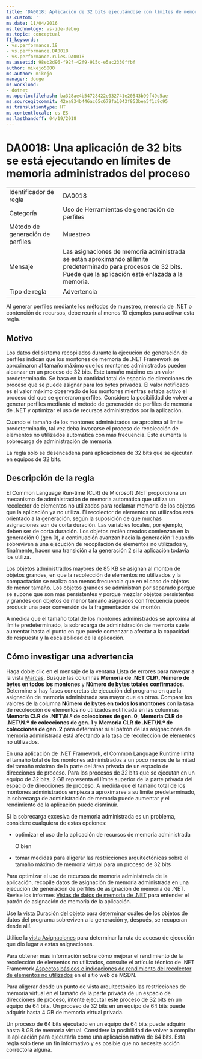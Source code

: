 ```yaml
---
title: 'DA0018: Aplicación de 32 bits ejecutándose con límites de memoria administrada de procesos | Microsoft Docs'
ms.custom: ''
ms.date: 11/04/2016
ms.technology: vs-ide-debug
ms.topic: conceptual
f1_keywords:
- vs.performance.18
- vs.performance.DA0018
- vs.performance.rules.DA0018
ms.assetid: 98eb2d96-f92f-42f9-915c-e5ac2330ffbf
author: mikejo5000
ms.author: mikejo
manager: douge
ms.workload:
- dotnet
ms.openlocfilehash: ba328ae4b54728422e032741e20543b99f49d5ae
ms.sourcegitcommit: 42ea834b446ac65c679fa1043f853bea5f1c9c95
ms.translationtype: HT
ms.contentlocale: es-ES
ms.lasthandoff: 04/19/2018
---
```

# <a name="da0018-32-bit-application-running-at-process-managed-memory-limits"></a>DA0018: Una aplicación de 32 bits se está ejecutando en límites de memoria administrados del proceso
|||  
|-|-|  
|Identificador de regla|DA0018|  
|Categoría|Uso de Herramientas de generación de perfiles|  
|Método de generación de perfiles|Muestreo|  
|Mensaje|Las asignaciones de memoria administrada se están aproximando al límite predeterminado para procesos de 32 bits. Puede que la aplicación esté enlazada a la memoria.|  
|Tipo de regla|Advertencia|  
  
 Al generar perfiles mediante los métodos de muestreo, memoria de .NET o contención de recursos, debe reunir al menos 10 ejemplos para activar esta regla.  
  
## <a name="cause"></a>Motivo  
 Los datos del sistema recopilados durante la ejecución de generación de perfiles indican que los montones de memoria de .NET Framework se aproximaron al tamaño máximo que los montones administrados pueden alcanzar en un proceso de 32 bits. Este tamaño máximo es un valor predeterminado. Se basa en la cantidad total de espacio de direcciones de proceso que se puede asignar para los bytes privados. El valor notificado es el valor máximo observado de los montones mientras estaba activo el proceso del que se generaron perfiles. Considere la posibilidad de volver a generar perfiles mediante el método de generación de perfiles de memoria de .NET y optimizar el uso de recursos administrados por la aplicación.  
  
 Cuando el tamaño de los montones administrados se aproxima al límite predeterminado, tal vez deba invocarse el proceso de recolección de elementos no utilizados automática con más frecuencia. Esto aumenta la sobrecarga de administración de memoria.  
  
 La regla solo se desencadena para aplicaciones de 32 bits que se ejecutan en equipos de 32 bits.  
  
## <a name="rule-description"></a>Descripción de la regla  
 El Common Language Run-time (CLR) de Microsoft .NET proporciona un mecanismo de administración de memoria automática que utiliza un recolector de elementos no utilizados para reclamar memoria de los objetos que la aplicación ya no utiliza. El recolector de elementos no utilizados está orientado a la generación, según la suposición de que muchas asignaciones son de corta duración. Las variables locales, por ejemplo, deben ser de corta duración. Los objetos recién creados comienzan en la generación 0 (gen 0), a continuación avanzan hacia la generación 1 cuando sobreviven a una ejecución de recopilación de elementos no utilizados y, finalmente, hacen una transición a la generación 2 si la aplicación todavía los utiliza.  
  
 Los objetos administrados mayores de 85 KB se asignan al montón de objetos grandes, en que la recolección de elementos no utilizados y la compactación se realiza con menos frecuencia que en el caso de objetos de menor tamaño. Los objetos grandes se administran por separado porque se supone que son más persistentes y porque mezclar objetos persistentes y grandes con objetos de menor tamaño asignados con frecuencia puede producir una peor conversión de la fragmentación del montón.  
  
 A medida que el tamaño total de los montones administrados se aproxima al límite predeterminado, la sobrecarga de administración de memoria suele aumentar hasta el punto en que puede comenzar a afectar a la capacidad de respuesta y la escalabilidad de la aplicación.  
  
## <a name="how-to-investigate-a-warning"></a>Cómo investigar una advertencia  
 Haga doble clic en el mensaje de la ventana Lista de errores para navegar a la vista [Marcas](../profiling/marks-view.md). Busque las columnas **Memoria de .NET CLR\\, Número de bytes en todos los montones** y **Número de bytes totales confirmados**. Determine si hay fases concretas de ejecución del programa en que la asignación de memoria administrada sea mayor que en otras. Compare los valores de la columna **Número de bytes en todos los montones** con la tasa de recolección de elementos no utilizados notificada en las columnas **Memoria CLR de .NET\\N.º de colecciones de gen. 0**, **Memoria CLR de .NET\\N.º de colecciones de gen. 1** y **Memoria CLR de .NET\\N.º de colecciones de gen. 2** para determinar si el patrón de las asignaciones de memoria administrada está afectando a la tasa de recolección de elementos no utilizados.  
  
 En una aplicación de .NET Framework, el Common Language Runtime limita el tamaño total de los montones administrados a un poco menos de la mitad del tamaño máximo de la parte del área privada de un espacio de direcciones de proceso. Para los procesos de 32 bits que se ejecutan en un equipo de 32 bits, 2 GB representa el límite superior de la parte privada del espacio de direcciones de proceso. A medida que el tamaño total de los montones administrados empieza a aproximarse a su límite predeterminado, la sobrecarga de administración de memoria puede aumentar y el rendimiento de la aplicación puede disminuir.  
  
 Si la sobrecarga excesiva de memoria administrada es un problema, considere cualquiera de estas opciones:  
  
-   optimizar el uso de la aplicación de recursos de memoria administrada  
  
     O bien  
  
-   tomar medidas para aligerar las restricciones arquitectónicas sobre el tamaño máximo de memoria virtual para un proceso de 32 bits  
  
 Para optimizar el uso de recursos de memoria administrada de la aplicación, recopile datos de asignación de memoria administrada en una ejecución de generación de perfiles de asignación de memoria de .NET. Revise los informes [Vistas de datos de memoria de .NET](../profiling/dotnet-memory-data-views.md) para entender el patrón de asignación de memoria de la aplicación.  
  
 Use la [vista Duración del objeto](../profiling/object-lifetime-view.md) para determinar cuáles de los objetos de datos del programa sobreviven a la generación y, después, se recuperan desde allí.  
  
 Utilice la [vista Asignaciones](../profiling/dotnet-memory-allocations-view.md) para determinar la ruta de acceso de ejecución que dio lugar a estas asignaciones.  
  
 Para obtener más información sobre cómo mejorar el rendimiento de la recolección de elementos no utilizados, consulte el artículo técnico de .NET Framework [Aspectos básicos e indicaciones de rendimiento del recolector de elementos no utilizados](http://go.microsoft.com/fwlink/?LinkId=177946) en el sitio web de MSDN.  
  
 Para aligerar desde un punto de vista arquitectónico las restricciones de memoria virtual en el tamaño de la parte privada de un espacio de direcciones de proceso, intente ejecutar este proceso de 32 bits en un equipo de 64 bits.  Un proceso de 32 bits en un equipo de 64 bits puede adquirir hasta 4 GB de memoria virtual privada.  
  
 Un proceso de 64 bits ejecutado en un equipo de 64 bits puede adquirir hasta 8 GB de memoria virtual. Considere la posibilidad de volver a compilar la aplicación para ejecutarla como una aplicación nativa de 64 bits. Esta regla solo tiene un fin informativo y es posible que no necesite acción correctora alguna.
